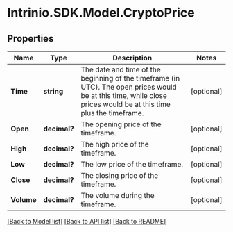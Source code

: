 # Intrinio.SDK.Model.CryptoPrice
## Properties

Name | Type | Description | Notes
------------ | ------------- | ------------- | -------------
**Time** | **string** | The date and time of the beginning of the timeframe (in UTC). The open prices would be at this time, while close prices would be at this time plus the timeframe. | [optional] 
**Open** | **decimal?** | The opening price of the timeframe. | [optional] 
**High** | **decimal?** | The high price of the timeframe. | [optional] 
**Low** | **decimal?** | The low price of the timeframe. | [optional] 
**Close** | **decimal?** | The closing price of the timeframe. | [optional] 
**Volume** | **decimal?** | The volume during the timeframe. | [optional] 

[[Back to Model list]](../README.md#documentation-for-models) [[Back to API list]](../README.md#documentation-for-api-endpoints) [[Back to README]](../README.md)

